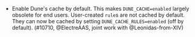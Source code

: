 - Enable Dune's cache by default. This makes `DUNE_CACHE=enabled` largely obsolete for end users.
  User-created `rule`s are not cached by default. They can now be cached by setting `DUNE_CACHE_RULES=enabled` (off by default).
  (#10710, @ElectreAAS, joint work with @Leonidas-from-XIV)
